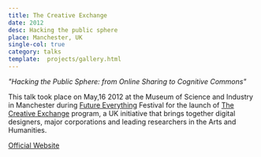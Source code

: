 ```yaml
---
title: The Creative Exchange
date: 2012
desc: Hacking the public sphere
place: Manchester, UK
single-col: true
category: talks
template:  projects/gallery.html
---
```


*"Hacking the Public Sphere: from Online Sharing to Cognitive Commons"*

This talk took place on May,16 2012  at the Museum of Science and Industry in Manchester during [Future Everything](http://futureeverything.org/) Festival for the launch of [The Creative Exchange](http://thecreativeexchange.org) program, a UK initiative that brings together digital designers, major corporations and leading researchers in the Arts and Humanities.


[Official Website](http://thecreativeexchange.org/launchpad)



